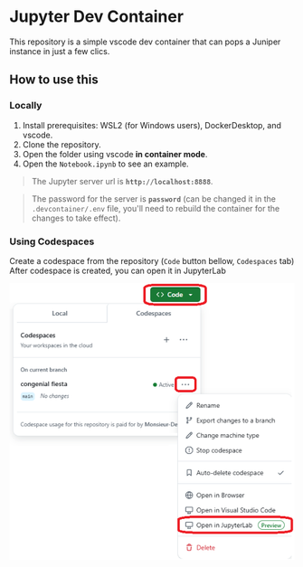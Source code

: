 # Jupyter Dev Container

This repository is a simple vscode dev container that can pops a Juniper instance in just a few clics.

## How to use this

### Locally

1. Install prerequisites: WSL2 (for Windows users), DockerDesktop, and vscode.
2. Clone the repository.
3. Open the folder using vscode **in container mode**.
4. Open the `Notebook.ipynb` to see an example.

> The Jupyter server url is **`http://localhost:8888`**.

> The password for the server is **`password`** (can be changed it in the `.devcontainer/.env` file, you'll need to rebuild the container for the changes to take effect).

### Using Codespaces

Create a codespace from the repository (`Code` button bellow, `Codespaces` tab)
After codespace is created, you can open it in JupyterLab

![Using codespaces](docs/codespaces.png)
